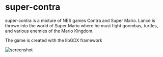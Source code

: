 # super-contra
super-contra is a mixture of NES games Contra and Super Mario. Lance is thrown into the world of Super Mario where he must fight goombas, turtles, and various enemies of the Mario Kingdom. 

The game is created with the libGDX framework

![screenshot](https://i.imgur.com/90fTvJa.png)

